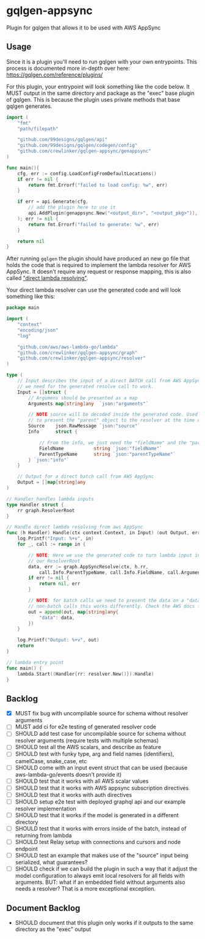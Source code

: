 # gqlgen-appsync

Plugin for gqlgen that allows it to be used with AWS AppSync

## Usage

Since it is a plugin you'll need to run gqlgen with your own entrypoints. This process is
documented more in-depth over here: https://gqlgen.com/reference/plugins/

For this plugin, your entrypoint will look something like the code below. It MUST output
in the same directory and package as the "exec" base plugin of gqlgen. This is because the
plugin uses private methods that base gqlgen generates.

```Go
import (
	"fmt"
	"path/filepath"

	"github.com/99designs/gqlgen/api"
	"github.com/99designs/gqlgen/codegen/config"
	"github.com/crewlinker/gqlgen-appsync/genappsync"
)

func main(){
	cfg, err := config.LoadConfigFromDefaultLocations()
	if err != nil {
		return fmt.Errorf("failed to load config: %w", err)
	}

	if err = api.Generate(cfg,
        // add the plugin here to use it
		api.AddPlugin(genappsync.New("<output_dir>", "<output_pkg>")),
	); err != nil {
		return fmt.Errorf("failed to generate: %w", err)
	}

	return nil
}
```

After running `gqlgen` the plugin should have produced an new go file that holds the code
that is required to implement the lambda resolver for AWS AppSync. It doesn't require any
request or response mapping, this is also called ["direct lambda resolving"](https://docs.aws.amazon.com/appsync/latest/devguide/direct-lambda-reference.html).

Your direct lambda resolver can use the generated code and will look something like this:

```Go
package main

import (
	"context"
	"encoding/json"
	"log"

	"github.com/aws/aws-lambda-go/lambda"
	"github.com/crewlinker/gqlgen-appsync/graph"
	"github.com/crewlinker/gqlgen-appsync/resolver"
)

type (
	// Input describes the input of a direct BATCH call from AWS AppSync that
	// we need for the generated resolve call to work.
	Input = []struct {
        // Argumens should be presented as a map
		Arguments map[string]any  `json:"arguments"`

        // NOTE source will be decoded inside the generated code. Used for non-root resolvers
        // to present the "parent" object to the resolver at the time of calling.
		Source    json.RawMessage `json:"source"`
		Info      struct {

            // From the info, we just need the "fieldName" and the "parentTypeName"
			FieldName           string `json:"fieldName"`
			ParentTypeName      string `json:"parentTypeName"`
		} `json:"info"`
	}

	// Output for a direct batch call from AWS AppSync
	Output = []map[string]any
)

// Handler handles lambda inputs
type Handler struct {
	rr graph.ResolverRoot
}

// Handle direct lambda resolving from aws AppSync
func (h Handler) Handle(ctx context.Context, in Input) (out Output, err error) {
	log.Printf("Input: %+v", in)
	for _, call := range in {

        // NOTE: Here we use the generated code to turn lambda input into calls on
        // our ResolverRoot
		data, err := graph.AppSyncResolve(ctx, h.rr,
			call.Info.ParentTypeName, call.Info.FieldName, call.Arguments, call.Source)
		if err != nil {
			return nil, err
		}

        // NOTE: for batch calls we need to present the data on a "data" field. For
        // non-batch calls this works differently. Check the AWS docs for this.
		out = append(out, map[string]any{
			"data": data,
		})
	}

	log.Printf("Output: %+v", out)
	return
}

// lambda entry point
func main() {
	lambda.Start((Handler{rr: resolver.New()}).Handle)
}
```

## Backlog

- [x] MUST fix bug with uncompilable source for schema without resolver arguments
- [ ] MUST add ci for e2e testing of generated resolver code
- [ ] SHOULD add test case for uncompilable source for schema without resolver arguments (require tests with multiple schemas)
- [ ] SHOULD test all the AWS scalars, and describe as feature
- [ ] SHOULD test with funky type, arg and field names (identifiers), camelCase, snake_case, etc
- [ ] SHOULD come with an input event struct that can be used (because aws-lambda-go/events doesn't provide it)
- [ ] SHOULD test that it works with all AWS scalar values
- [ ] SHOULD test that it works with AWS appsync subscription directives
- [ ] SHOULD test that it works with auth directives
- [ ] SHOULD setup e2e test with deployed graphql api and our example resolver implementation
- [ ] SHOULD test that it works if the model is generated in a different directory
- [ ] SHOULD test that it works with errors inside of the batch, instead of returning from lambda
- [ ] SHOULD test Relay setup with connections and cursors and node endpoint
- [ ] SHOULD test an example that makes use of the "source" input being serialized, what guarantees?
- [ ] SHOULD check if we can build the plugin in such a way that it adjust the model configuration to always
      emit local resolvers for all fields with arguments. BUT: what if an embedded field without arguments
      also needs a resolver? That is a more exceptional exception.

## Document Backlog

- SHOULD document that this plugin only works if it outputs to the same directory as the "exec" output
